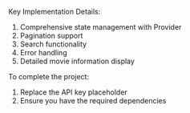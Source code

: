 Key Implementation Details:
1. Comprehensive state management with Provider
2. Pagination support
3. Search functionality
4. Error handling
5. Detailed movie information display

To complete the project:
1. Replace the API key placeholder
2. Ensure you have the required dependencies


